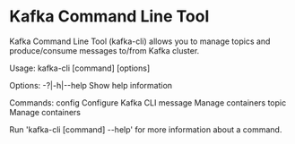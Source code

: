 # Kafka Command Line Tool

Kafka Command Line Tool (kafka-cli) allows you to manage topics and produce/consume messages to/from Kafka cluster.

Usage: kafka-cli [command] [options]

Options:
-?|-h|--help Show help information

Commands:
config Configure Kafka CLI
message Manage containers
topic Manage containers

Run 'kafka-cli [command] --help' for more information about a command.